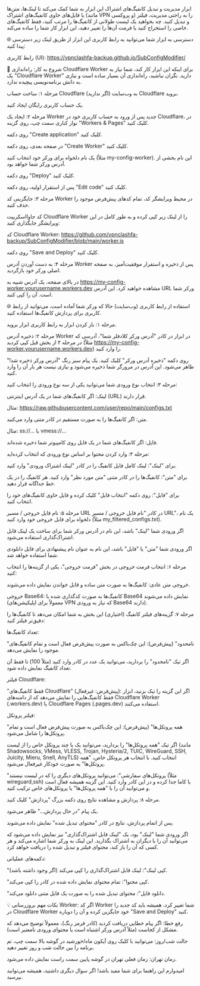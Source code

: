 ابزار مدیریت و تبدیل کانفیگ‌های اشتراک
این ابزار به شما کمک می‌کند تا لینک‌ها، متن‌ها یا فایل‌های حاوی کانفیگ‌های اشتراک (مانند VPN و پروکسی) را به راحتی مدیریت، فیلتر و تبدیل کنید. چه بخواهید یک لیست طولانی از کانفیگ‌ها را مرتب کنید، فقط کانفیگ‌های خاصی را استخراج کنید یا فرمت آن‌ها را تغییر دهید، این ابزار کار شما را ساده می‌کند.

🌐 دسترسی به ابزار
شما می‌توانید به رابط کاربری این ابزار از طریق لینک زیر دسترسی پیدا کنید:

رابط کاربری (UI): https://vpnclashfa-backup.github.io/SubConfigModifier/

🚀 شروع به کار: راه‌اندازی Cloudflare Worker
برای اینکه این ابزار کار کند، شما نیاز به یک "Cloudflare Worker" دارید. نگران نباشید، راه‌اندازی آن بسیار ساده است و نیازی به دانش برنامه‌نویسی پیچیده ندارد.

مرحله ۱: ساخت حساب Cloudflare (اگر ندارید)
به وب‌سایت Cloudflare بروید.

یک حساب کاربری رایگان ایجاد کنید.

مرحله ۲: ایجاد یک Worker جدید
پس از ورود به حساب کاربری خود در Cloudflare، در نوار کناری سمت چپ، روی گزینه "Workers & Pages" کلیک کنید.

روی دکمه "Create application" کلیک کنید.

در صفحه بعدی، روی دکمه "Create Worker" کلیک کنید.

یک نام دلخواه برای ورکر خود انتخاب کنید (مثلاً my-config-worker). این نام بخشی از آدرس ورکر شما خواهد بود.

روی دکمه "Deploy" کلیک کنید.

پس از استقرار اولیه، روی دکمه "Edit code" کلیک کنید.

مرحله ۳: جایگزینی کد Worker
در محیط ویرایشگر کد، تمام کدهای پیش‌فرض موجود را حذف کنید.

کد جاوااسکریپت Cloudflare Worker را از لینک زیر کپی کرده و به طور کامل در این ویرایشگر جایگذاری کنید:

کد Cloudflare Worker: https://github.com/vpnclashfa-backup/SubConfigModifier/blob/main/worker.js

روی دکمه "Save and Deploy" کلیک کنید.

مرحله ۴: به دست آوردن آدرس Worker
پس از ذخیره و استقرار موفقیت‌آمیز، به صفحه اصلی ورکر خود بازگردید.

در بالای صفحه، یک آدرس شبیه به https://my-config-worker.yourusername.workers.dev مشاهده خواهید کرد. این آدرس URL ورکر شما است. آن را کپی کنید.

🌐 استفاده از رابط کاربری (وب‌سایت)
حالا که ورکر شما آماده است، می‌توانید از رابط کاربری برای پردازش کانفیگ‌ها استفاده کنید.

مرحله ۱: باز کردن ابزار
به رابط کاربری ابزار بروید.

مرحله ۲: ذخیره آدرس Worker در ابزار
در کادر "آدرس ورکر کلادفلر شما"، آدرسی که در مرحله ۴ از بخش قبل کپی کردید (مثلاً https://my-config-worker.yourusername.workers.dev) را وارد کنید.

روی دکمه "ذخیره آدرس ورکر" کلیک کنید. یک پیام سبز رنگ "آدرس ورکر ذخیره شد!" ظاهر می‌شود. این آدرس در مرورگر شما ذخیره می‌شود و نیازی نیست هر بار آن را وارد کنید.

مرحله ۳: انتخاب نوع ورودی
شما می‌توانید یکی از سه نوع ورودی را انتخاب کنید:

لینک: اگر کانفیگ‌های شما در یک آدرس اینترنتی (URL) قرار دارند.

مثال: https://raw.githubusercontent.com/user/repo/main/configs.txt

متن: اگر کانفیگ‌ها را به صورت مستقیم در کادر متنی وارد می‌کنید.

مثال: ss://... یا vmess://...

فایل: اگر کانفیگ‌های شما در یک فایل روی کامپیوتر شما ذخیره شده‌اند.

مرحله ۴: وارد کردن محتوا
بر اساس نوع ورودی که انتخاب کرده‌اید:

برای "لینک": لینک کامل فایل کانفیگ را در کادر "لینک اشتراک ورودی" وارد کنید.

برای "متن": کانفیگ‌ها را در کادر متنی "متن مورد نظر" وارد کنید. هر کانفیگ را در یک خط جداگانه قرار دهید.

برای "فایل": روی دکمه "انتخاب فایل" کلیک کرده و فایل حاوی کانفیگ‌های خود را انتخاب کنید.

مرحله ۵: نام فایل خروجی / مسیر URL
در کادر "نام فایل خروجی / مسیر URL"، یک نام دلخواه برای فایل خروجی خود وارد کنید (مثلاً my_filtered_configs.txt).

اگر ورودی شما "لینک" باشد، این نام در آدرس ورکر شما برای ساخت یک لینک قابل اشتراک‌گذاری استفاده می‌شود.

اگر ورودی شما "متن" یا "فایل" باشد، این نام به عنوان نام پیشنهادی برای فایل دانلودی شما استفاده خواهد شد.

مرحله ۶: انتخاب فرمت خروجی
در بخش "فرمت خروجی"، یکی از گزینه‌ها را انتخاب کنید:

خروجی متن عادی: کانفیگ‌ها به صورت متن ساده و قابل خواندن نمایش داده می‌شوند.

خروجی Base64: کانفیگ‌ها به صورت کدگذاری شده با Base64 نمایش داده می‌شوند (معمولاً برای اپلیکیشن‌های VPN که نیاز به ورودی Base64 دارند).

مرحله ۷: گزینه‌های فیلتر کانفیگ (اختیاری)
این بخش به شما امکان می‌دهد تا کانفیگ‌ها را دقیق‌تر فیلتر کنید:

تعداد کانفیگ‌ها:

"نامحدود" (پیش‌فرض): این چک‌باکس به صورت پیش‌فرض فعال است و تمام کانفیگ‌های موجود را نمایش می‌دهد.

اگر تیک "نامحدود" را بردارید، می‌توانید یک عدد در کادر وارد کنید (مثلاً 100) تا فقط آن تعداد کانفیگ نمایش داده شود.

فیلتر Cloudflare:

"فقط کانفیگ‌های Cloudflare" (پیش‌فرض: غیرفعال): اگر این گزینه را تیک بزنید، ابزار فقط کانفیگ‌هایی را نمایش می‌دهد که از دامنه‌های Cloudflare Worker (.workers.dev) یا Cloudflare Pages (.pages.dev) استفاده می‌کنند.

فیلتر پروتکل:

"همه پروتکل‌ها" (پیش‌فرض): این چک‌باکس به صورت پیش‌فرض فعال است و تمام پروتکل‌ها را شامل می‌شود.

اگر تیک "همه پروتکل‌ها" را بردارید، می‌توانید یک یا چند پروتکل خاص را از لیست (مانند Shadowsocks, VMess, VLESS, Trojan, Hysteria/2, TUIC, WireGuard, SSH, Juicity, Mieru, Snell, AnyTLS) انتخاب کنید. با انتخاب هر پروتکل خاص، "همه پروتکل‌ها" به صورت خودکار غیرفعال می‌شود.

"پروتکل‌های سفارشی": می‌توانید پروتکل‌های دیگری را که در لیست نیستند (مثلاً wireguard,ssh) با کاما جدا کرده و در این کادر وارد کنید. این گزینه همیشه فعال است و می‌توانید آن را با "همه پروتکل‌ها" یا پروتکل‌های خاص ترکیب کنید.

مرحله ۸: پردازش و مشاهده نتایج
روی دکمه بزرگ "پردازش" کلیک کنید.

یک پیام "در حال پردازش..." ظاهر می‌شود.

پس از اتمام پردازش، نتایج در کادر "محتوای تبدیل شده" نمایش داده می‌شوند.

اگر ورودی شما "لینک" بود، یک "لینک قابل اشتراک‌گذاری" نیز نمایش داده می‌شود که می‌توانید آن را با دیگران به اشتراک بگذارید. این لینک به ورکر شما اشاره می‌کند و هر کسی که آن را باز کند، محتوای فیلتر و تبدیل شده را دریافت خواهد کرد.

دکمه‌های عملیاتی:

"کپی لینک": لینک قابل اشتراک‌گذاری را کپی می‌کند (اگر وجود داشته باشد).

"کپی محتوا": تمام محتوای نمایش داده شده در کادر را کپی می‌کند.

"دانلود فایل": محتوای تبدیل شده را به صورت یک فایل متنی دانلود می‌کند.

💡 نکات مهم
بروزرسانی Worker: اگر کد Worker شما تغییر کرد، همیشه باید کد جدید را در Cloudflare Worker خود جایگزین کرده و آن را دوباره "Save and Deploy" کنید.

رفع خطا: اگر پیام خطایی دریافت کردید (کادر قرمز رنگ)، معمولاً توضیح می‌دهد که مشکل از کجاست (مثلاً آدرس ورکر اشتباه است یا محتوای ورودی نامعتبر است).

حالت شب/روز: می‌توانید با کلیک روی آیکون ماه/خورشید در گوشه بالا سمت چپ، تم برنامه را بین حالت شب و روز تغییر دهید.

زمان تهران: زمان فعلی تهران در گوشه پایین سمت راست نمایش داده می‌شود.

امیدوارم این راهنما برای شما مفید باشد! اگر سوال دیگری داشتید، همیشه می‌توانید بپرسید.
